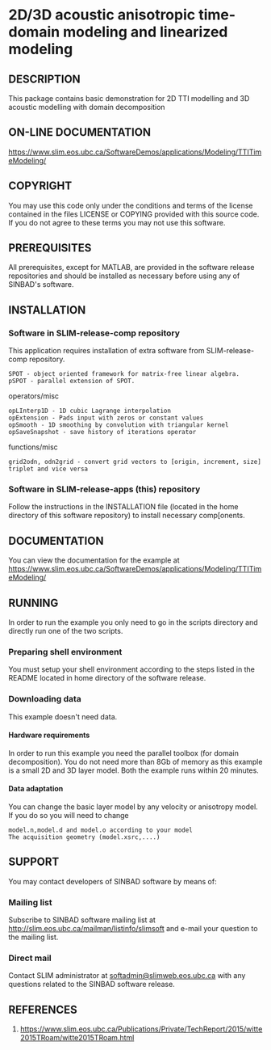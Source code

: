 # 2D/3D acoustic anisotropic time-domain modeling and linearized modeling
##  DESCRIPTION
This package contains basic demonstration for 2D TTI modelling and 3D acoustic modelling with domain decomposition
##  ON-LINE DOCUMENTATION
https://www.slim.eos.ubc.ca/SoftwareDemos/applications/Modeling/TTITimeModeling/
##  COPYRIGHT
 You may use this code only under the conditions and terms of the
 license contained in the files LICENSE or COPYING provided with this
 source code. If you do not agree to these terms you may not use this
 software.
##  PREREQUISITES
 All prerequisites, except for MATLAB, are provided in the software
 release repositories and should be installed as necessary before using
 any of SINBAD's software.
##  INSTALLATION
###  Software in SLIM-release-comp repository
 This application requires installation of extra
 software from SLIM-release-comp repository.

	SPOT - object oriented framework for matrix-free linear algebra.
	pSPOT - parallel extension of SPOT.

operators/misc

	opLInterp1D - 1D cubic Lagrange interpolation
	opExtension - Pads input with zeros or constant values
	opSmooth - 1D smoothing by convolution with triangular kernel
	opSaveSnapshot - save history of iterations operator
functions/misc

    grid2odn, odn2grid - convert grid vectors to [origin, increment, size] triplet and vice versa
###  Software in SLIM-release-apps (this) repository
 Follow the instructions in the INSTALLATION file (located in the home
 directory of this software repository) to install necessary
 comp[onents.
##  DOCUMENTATION
You can view the documentation for the example at 
https://www.slim.eos.ubc.ca/SoftwareDemos/applications/Modeling/TTITimeModeling/
##  RUNNING
In order to run the example you only need to go in the scripts directory and directly run one of the two scripts.
###  Preparing shell environment
 You must setup your shell environment according to the steps listed in
 the README located in home directory of the software release.
###  Downloading data
This example doesn't need data.
####  Hardware requirements
In order to run this example you need the parallel toolbox (for domain decomposition). You do not need more than 8Gb of memory as this example is a small 2D and 3D layer model. Both the example runs within 20 minutes.
####  Data adaptation
You can change the basic layer model by any velocity or anisotropy model. If you do so you will need to change 

	model.n,model.d and model.o according to your model
	The acquisition geometry (model.xsrc,....)
##  SUPPORT
 You may contact developers of SINBAD software by means of:
###  Mailing list
 Subscribe to SINBAD software mailing list at
 http://slim.eos.ubc.ca/mailman/listinfo/slimsoft and e-mail your
 question to the mailing list.
###  Direct mail
 Contact SLIM administrator at softadmin@slimweb.eos.ubc.ca with any
 questions related to the SINBAD software release.
##  REFERENCES
 1. https://www.slim.eos.ubc.ca/Publications/Private/TechReport/2015/witte2015TRoam/witte2015TRoam.html 

